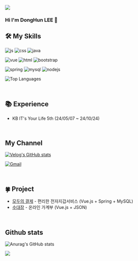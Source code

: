 
<img src="https://capsule-render.vercel.app/api?type=waving&color=auto&height=250&section=header&text=Hooni's%20Github&fontSize=40" />

### Hi I'm DongHun LEE 👋

## 🛠️ My Skills 
![js](https://img.shields.io/badge/JavaScript-F7DF1E?style=for-the-badge&logo=JavaScript&logoColor=white)
![css](https://img.shields.io/badge/CSS-239120?&style=for-the-badge&logo=css3&logoColor=white)
![java](https://img.shields.io/badge/Java-ED8B00?style=for-the-badge&logo=openjdk&logoColor=white)

![vue](https://img.shields.io/badge/Vue.js-35495E?style=for-the-badge&logo=vue.js&logoColor=4FC08D)
![html](https://img.shields.io/badge/HTML-239120?style=for-the-badge&logo=html5&logoColor=white)
![bootstrap](https://img.shields.io/badge/Bootstrap-563D7C?style=for-the-badge&logo=bootstrap&logoColor=white)

![spring](https://img.shields.io/badge/Spring-6DB33F?style=for-the-badge&logo=spring&logoColor=white)
![mysql](https://img.shields.io/badge/MySQL-005C84?style=for-the-badge&logo=mysql&logoColor=white)
![nodejs](https://img.shields.io/badge/Node.js-43853D?style=for-the-badge&logo=node.js&logoColor=white)


![Top Languages](https://github-readme-stats.vercel.app/api/top-langs/?username=LDHOONHOON&layout=compact&theme=radical)

<br>

## 📚 Experience
- KB IT's Your Life 5th (24/05/07 ~ 24/10/24)
<br>

## My Channel
[![Velog's GitHub stats](https://velog-readme-stats.vercel.app/api/badge?name=d_hoonhoon_l)](https://velog.io/@d_hoonhoon_l)
<!--[![Velog's GitHub stats](https://velog-readme-stats.vercel.app/api?name=d_hoonhoon_l&color=dark)](https://velog.io/@d_hoonhoon_l/)<-->
[![Gmail](https://img.shields.io/badge/Gmail-EA4335.svg?&style=for-the-badge&logo=gmail&logoColor=white)](mailto:zkwlao30@gmail.com)

<br>

## 🍀 Project
- [모두의 결제](https://github.com/Teamirum) - 편리한 전자지갑서비스 (Vue.js + Spring + MySQL)
- [수대장](https://github.com/suedaejang) - 온라인 가계부 (Vue.js + JSON)

<br>

## Github stats<br>
![Anurag's GitHub stats](https://github-readme-stats.vercel.app/api?username=LDHOONHOON&show_icons=true&theme=radical)

<!--
**LDHOONHOON/LDHOONHOON** is a ✨ _special_ ✨ repository because its `README.md` (this file) appears on your GitHub profile.

Here are some ideas to get you started:

- 🔭 I’m currently working on ...
- 🌱 I’m currently learning ...
- 👯 I’m looking to collaborate on ...
- 🤔 I’m looking for help with ...
- 💬 Ask me about ...
- 📫 How to reach me: ...
- 😄 Pronouns: ...
- ⚡ Fun fact: ...
-->
<img src="https://capsule-render.vercel.app/api?type=waving&color=auto&height=150&section=footer&text=&fontSize=" />
